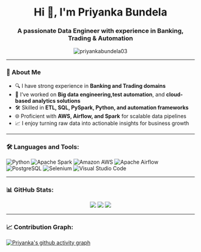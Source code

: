 <h1 align="center">Hi 👋, I'm Priyanka Bundela</h1>
<h3 align="center">A passionate Data Engineer with experience in Banking, Trading & Automation</h3>

<p align="center">
  <img src="https://komarev.com/ghpvc/?username=priyankabundela03&label=Profile%20views&color=0e75b6&style=flat" alt="priyankabundela03" />
</p>

---

### 💼 About Me

- 🔍 I have strong experience in **Banking and Trading domains**  
- 🤖 I’ve worked on **Big data engineering,test automation**, and **cloud-based analytics solutions**
- 🛠️ Skilled in **ETL, SQL, PySpark, Python, and automation frameworks**
- 🌐 Proficient with **AWS, Airflow, and Spark** for scalable data pipelines
- 📈 I enjoy turning raw data into actionable insights for business growth


---

### 🛠️ Languages and Tools:

![Python](https://img.shields.io/badge/Python-3670A0?style=for-the-badge&logo=python&logoColor=ffdd54)
![Apache Spark](https://img.shields.io/badge/Apache%20Spark-E25A1C?style=for-the-badge&logo=apachespark&logoColor=white)
![Amazon AWS](https://img.shields.io/badge/Amazon%20AWS-232F3E?style=for-the-badge&logo=amazon-aws&logoColor=white)
![Apache Airflow](https://img.shields.io/badge/Apache%20Airflow-017CEE?style=for-the-badge&logo=apacheairflow&logoColor=white)
![PostgreSQL](https://img.shields.io/badge/PostgreSQL-316192?style=for-the-badge&logo=postgresql&logoColor=white)
![Selenium](https://img.shields.io/badge/Selenium-43B02A?style=for-the-badge&logo=selenium&logoColor=white)
![Visual Studio Code](https://img.shields.io/badge/VSCode-007ACC?style=for-the-badge&logo=visualstudiocode&logoColor=white)


---

### 📊 GitHub Stats:

<p align="center">
  <img src="https://github-readme-stats.vercel.app/api?username=priyankabundela03&show_icons=true&theme=tokyonight" />
  <img src="https://github-readme-streak-stats.herokuapp.com/?user=priyankabundela03&theme=tokyonight" />
  <img src="https://github-readme-stats.vercel.app/api/top-langs/?username=priyankabundela03&layout=compact&theme=tokyonight" />
</p>

---


### 📈 Contribution Graph:

[![Priyanka's github activity graph](https://github-readme-activity-graph.cyclic.app/graph?username=priyankabundela03&theme=react-dark)](https://github.com/ashutosh00710/github-readme-activity-graph)
